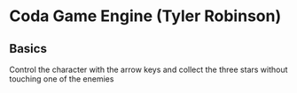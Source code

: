 # Coda Game Engine (Tyler Robinson)
## Basics
Control the character with the arrow keys and collect the three stars without touching one of the enemies
